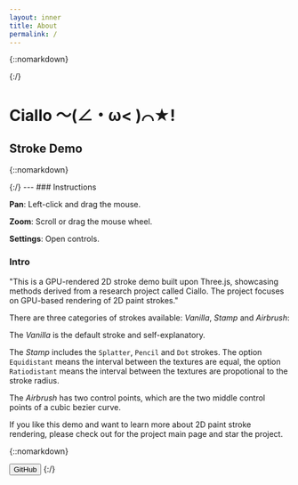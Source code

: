 ```yaml
---
layout: inner
title: About
permalink: /
---
```


{::nomarkdown}

<script async src="https://unpkg.com/es-module-shims@1.6.3/dist/es-module-shims.js"></script>
<script type="importmap">
{
    "imports": {
    "three": "https://unpkg.com/three@0.154.0/build/three.module.js",
    "three/addons/": "https://unpkg.com/three@0.154.0/examples/jsm/"
    }
}
</script>
<script id="vertexShader" type="x-shader/x-vertex">
  precision mediump float;
  precision mediump int;
  
  uniform mat4 modelViewMatrix;
  uniform mat4 projectionMatrix;
  
  in vec2 position0;
  in float radius0;
  in float summedLength0;
  in vec2 position1;
  in float radius1;
  in float summedLength1;
  
  
  out vec2 p;
  flat out vec2 p0;
  flat out float r0;
  flat out float l0;
  flat out vec2 p1;
  flat out float r1;
  flat out float l1;
  
  void main()	{
      r0 = radius0;
      r1 = radius1;
      p0 = position0;
      p1 = position1;
      l0 = summedLength0;
      l1 = summedLength1;
      vec2 tangentDirection = normalize(position1 - position0);
      vec2 normalDirection = vec2(-tangentDirection.y, tangentDirection.x);
      float cosTheta = (r0 - r1)/distance(p0, p1); // theta is the angle stroke tilt.
      if(abs(cosTheta) >= 1.0) return;
      
      vec2[] offsetSigns = vec2[](
          vec2(-1.0, -1.0),
          vec2(-1.0, 1.0), 
          vec2(1.0,  1.0),
          vec2(1.0,  -1.0));
      vec2 offsetSign = offsetSigns[gl_VertexID];
  
      vec2[] polylineVertexPositions = vec2[](position0, position0, position1, position1);
      vec2 pos = polylineVertexPositions[gl_VertexID];
      
      float radius = vec4(radius0, radius0, radius1, radius1)[gl_VertexID];
  
      float tanHalfTheta = sqrt((1.0+cosTheta) / (1.0-cosTheta));
      float cotHalfTheta = 1.0 / tanHalfTheta;
      float normalTanValue = vec4(tanHalfTheta, tanHalfTheta, cotHalfTheta, cotHalfTheta)[gl_VertexID];
      if(normalTanValue > 10.0 || normalTanValue < 0.1) return;
  
      vec2 trapzoidVertexPosition = pos + 
          offsetSign.x * radius * tangentDirection + 
          offsetSign.y * radius * normalDirection * normalTanValue;
      p = trapzoidVertexPosition;
      
      gl_Position = projectionMatrix * modelViewMatrix * vec4(trapzoidVertexPosition, 0.0, 1.0);
  }
</script>

<script id="fragmentShader" type="x-shader/x-fragment">

    precision mediump float;
    precision mediump int;
    
    in vec2 p;
    flat in vec2 p0;
    flat in float r0;
    flat in float l0;
    flat in vec2 p1;
    flat in float r1;
    flat in float l1;
    
    // Common
    uniform int type;
    const int Vanilla = 0, Stamp = 1, Airbrush = 2;
    uniform vec3 color;
    uniform float alpha;
    // Stamp
    uniform mediump sampler2D footprint;
    uniform float stampInterval;
    uniform float noiseFactor;
    uniform float rotationFactor;
    uniform int stampMode;
    const int EquiDistance = 0, RatioDistance = 1;
    float x2n(float x);
    float n2x(float n);
    mat2 rotate(float angle);
    // Airbrush
    uniform mediump sampler2D gradient;
    float sampleGraident(float distance){ return texture(gradient, vec2(distance, 0.0)).r; }
    
    // Output
    out vec4 outColor;
    
    // Noise helper functions from _The Book of Shader_.
    float random (in vec2 st);
    float noise (in vec2 st);
    float fbm (in vec2 st);
    
    void main()	{
        vec2 tangent = normalize(p1 - p0);
        vec2 normal = vec2(-tangent.y, tangent.x);
    
        float len = distance(p1, p0);
        vec2 pLocal = vec2(dot(p-p0, tangent), dot(p-p0, normal));
        vec2 p0Local = vec2(0, 0);
        vec2 p1Local = vec2(len, 0);
    
        float cosTheta = (r0 - r1)/len;
        float d0 = distance(p, p0);
        float d0cos = pLocal.x / d0;
        float d1 = distance(p, p1);
        float d1cos = (pLocal.x - len) / d1;
    
        // remove corners
        if(d0cos < cosTheta && d0 > r0) discard;
        if(d1cos > cosTheta && d1 > r1) discard;
        
        // Type specific parts
        if(type == Vanilla){
            if(d0 < r0 && d1 < r1) discard;
            float A = (d0 < r0 || d1 < r1) ? 1.0 - sqrt(1.0 - alpha) : alpha;
            outColor = vec4(color, A);
            return;
        }
        
        if(type == Stamp){
            // Two roots of the quadratic polynomial are frontedge and backedge
            // formulas from SIGGRAPH 2022 Talk - A Fast & Robust Solution for Cubic & Higher-Order Polynomials
            float a, b, c, delta;
            a = 1.0 - pow(cosTheta, 2.0);
            b = 2.0 * (r0 * cosTheta - pLocal.x);
            c = pow(pLocal.x, 2.0) + pow(pLocal.y, 2.0) - pow(r0, 2.0);
            delta = pow(b, 2.0) - 4.0*a*c;
            if(delta <= 0.0) discard; // This should never happen.
            
            float tempMathBlock = b + sign(b) * sqrt(delta);
            float x1 = -2.0 * c / tempMathBlock;
            float x2 = -tempMathBlock / (2.0*a);
            float frontEdge = x1 <= x2 ? x1 : x2;
            float backEdge = x1 > x2 ? x1 : x2;
    
            float summedIndex = l0/stampInterval;
            float startIndex, endIndex;
            if (frontEdge <= 0.0){
                startIndex = ceil(summedIndex);
            }
            else{
                startIndex = ceil(summedIndex + x2n(frontEdge));
            }
            endIndex = l1/stampInterval;
            float backIndex = x2n(backEdge) + summedIndex;
            endIndex = endIndex < backIndex ? endIndex : backIndex;
            if(startIndex > endIndex) discard;
    
            int MAX_i = 128; float currIndex = startIndex;
            float A = 0.0;
            for(int i = 0; i < MAX_i; i++){
                float currStampLocalX = n2x(currIndex - summedIndex);
                
                vec2 pToStamp = pLocal - vec2(currStampLocalX, 0.0);
                float angle = rotationFactor*radians(360.0*fract(sin(summedIndex+currIndex)*1.0));
                pToStamp *= rotate(angle);
    
                float r = r0 - cosTheta * currStampLocalX;
                vec2 textureCoordinate = (pToStamp/r + 1.0)/2.0;
                float opacity = texture(footprint, textureCoordinate).a;
                opacity = clamp(opacity - noiseFactor*fbm(textureCoordinate*50.0), 0.0, 1.0) * alpha;
                A = A * (1.0-opacity) + opacity;
    
                currIndex += 1.0;
                if(currIndex > endIndex) break;
            }
            if(A < 1e-4) discard;
            outColor = vec4(color, A);
            return;
        }
    
        if(type == Airbrush){
            float tanTheta = sqrt(1.0 - cosTheta*cosTheta)/cosTheta;
            float mid = pLocal.x - abs(pLocal.y)/tanTheta;
            float A = alpha;
            float transparency0 = d0 > r0 ? 1.0:sqrt(1.0 - A*sampleGraident(d0/r0));
            float transparency1 = d1 > r1 ? 1.0:sqrt(1.0 - A*sampleGraident(d1/r1));
            float transparency;
    
            if(mid <= 0.0){
                transparency = transparency0/transparency1;
            }
            if(mid > 0.0 && mid < len){
                float r = (mid * r1 + (len - mid) * r0)/len;
                float dr = distance(pLocal, vec2(mid, 0))/r;
                transparency = (1.0 - A*sampleGraident(dr))/transparency0/transparency1;
            }
            if(mid >= len){
                transparency = transparency1/transparency0;
            }
    
            outColor = vec4(color, 1.0 - transparency);
        }
        return;
    }
    
    float x2n(float x){
        if(stampMode == EquiDistance) return x / stampInterval;
        if(stampMode == RatioDistance){
            float L = distance(p0, p1);
            if(r0 == r1) return x/(stampInterval*r0);
            else return -L / stampInterval / (r0 - r1) * log(1.0 - (1.0 - r1/r0)/L * x);
        }
    }
    
    float n2x(float n){
        if(stampMode == EquiDistance) return n * stampInterval;
        if(stampMode == RatioDistance){
            float L = distance(p0, p1);
            if(r0 == r1) return n * stampInterval * r0;
            else return L * (1.0-exp(-(r0-r1)*n*stampInterval/L)) / (1.0-r1/r0);
        }
    }
    
    mat2 rotate(float angle){
        return mat2(cos(angle), -sin(angle), sin(angle), cos(angle));
    }
    
    // ----------------------------------------------------------------------------------
    float random (in vec2 st) {
        return fract(sin(dot(st.xy,
                            vec2(12.9898,78.233)))*
            43758.5453123);
    }
    
    float noise (in vec2 st) {
        vec2 i = floor(st);
        vec2 f = fract(st);
    
        // Four corners in 2D of a tile
        float a = random(i);
        float b = random(i + vec2(1.0, 0.0));
        float c = random(i + vec2(0.0, 1.0));
        float d = random(i + vec2(1.0, 1.0));
    
        vec2 u = f * f * (3.0 - 2.0 * f);
    
        return mix(a, b, u.x) +
                (c - a)* u.y * (1.0 - u.x) +
                (d - b) * u.x * u.y;
    }
    
    #define OCTAVES 6
    float fbm (in vec2 st) {
        // Initial values
        float value = 0.0;
        float amplitude = .5;
        float frequency = 0.;
        //
        // Loop of octaves
        for (int i = 0; i < OCTAVES; i++) {
            value += amplitude * noise(st);
            st *= 2.;
            amplitude *= .5;
        }
        return value;
    }
</script>
{:/}


# Ciallo ～(∠・ω< )⌒★!

## Stroke Demo
{::nomarkdown}
<style>
  canvas { width: inherit; position: relative; top: 0;}
</style>
<div id='canvas-holder' style="position: relative;">
  <div id="dat-gui-holder" style="position: absolute; top: 0em; left: 0em; z-index: 1;"></div>
</div>
{:/}
---
### Instructions

**Pan**: Left-click and drag the mouse.

**Zoom**: Scroll or drag the mouse wheel.

**Settings**: Open controls.

### Intro

"This is a GPU-rendered 2D stroke demo built upon Three.js, showcasing methods derived from a research project called Ciallo. The project focuses on GPU-based rendering of 2D paint strokes."

There are three categories of strokes available: _Vanilla_, _Stamp_ and _Airbrush_:

The _Vanilla_ is the default stroke and self-explanatory.

The _Stamp_ includes the `Splatter`, `Pencil` and `Dot` strokes. The option `Equidistant` means the interval between the textures are equal,
the option `Ratiodistant` means the interval between the textures are propotional to the stroke radius.

The _Airbrush_ has two control points, which are the two middle control points of a cubic bezier curve.

If you like this demo and want to learn more about 2D paint stroke rendering, please check out for the project main page and star the project.

{::nomarkdown}
<script type="module" src="js/main.js"></script>
<a href="https://github.com/ShenCiao/Ciallo"><button class="btn btn-default btn-lg"><i class="fa fa-github fa-lg"></i>GitHub</button></a>
{:/}